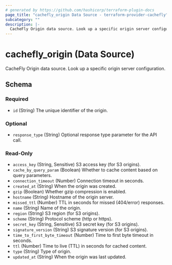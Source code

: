 ```yaml
---
# generated by https://github.com/hashicorp/terraform-plugin-docs
page_title: "cachefly_origin Data Source - terraform-provider-cachefly"
subcategory: ""
description: |-
  CacheFly Origin data source. Look up a specific origin server configuration.
---
```


# cachefly_origin (Data Source)

CacheFly Origin data source. Look up a specific origin server configuration.



<!-- schema generated by tfplugindocs -->
## Schema

### Required

- `id` (String) The unique identifier of the origin.

### Optional

- `response_type` (String) Optional response type parameter for the API call.

### Read-Only

- `access_key` (String, Sensitive) S3 access key (for S3 origins).
- `cache_by_query_param` (Boolean) Whether to cache content based on query parameters.
- `connection_timeout` (Number) Connection timeout in seconds.
- `created_at` (String) When the origin was created.
- `gzip` (Boolean) Whether gzip compression is enabled.
- `hostname` (String) Hostname of the origin server.
- `missed_ttl` (Number) TTL in seconds for missed (404/error) responses.
- `name` (String) Name of the origin.
- `region` (String) S3 region (for S3 origins).
- `scheme` (String) Protocol scheme (http or https).
- `secret_key` (String, Sensitive) S3 secret key (for S3 origins).
- `signature_version` (String) S3 signature version (for S3 origins).
- `time_to_first_byte_timeout` (Number) Time to first byte timeout in seconds.
- `ttl` (Number) Time to live (TTL) in seconds for cached content.
- `type` (String) Type of origin.
- `updated_at` (String) When the origin was last updated.
